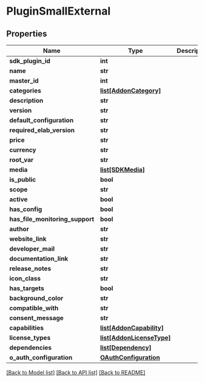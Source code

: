 # PluginSmallExternal

## Properties
Name | Type | Description | Notes
------------ | ------------- | ------------- | -------------
**sdk_plugin_id** | **int** |  | [optional] 
**name** | **str** |  | [optional] 
**master_id** | **int** |  | [optional] 
**categories** | [**list[AddonCategory]**](AddonCategory.md) |  | [optional] 
**description** | **str** |  | [optional] 
**version** | **str** |  | [optional] 
**default_configuration** | **str** |  | [optional] 
**required_elab_version** | **str** |  | [optional] 
**price** | **str** |  | [optional] 
**currency** | **str** |  | [optional] 
**root_var** | **str** |  | [optional] 
**media** | [**list[SDKMedia]**](SDKMedia.md) |  | [optional] 
**is_public** | **bool** |  | [optional] 
**scope** | **str** |  | [optional] 
**active** | **bool** |  | [optional] 
**has_config** | **bool** |  | [optional] 
**has_file_monitoring_support** | **bool** |  | [optional] 
**author** | **str** |  | [optional] 
**website_link** | **str** |  | [optional] 
**developer_mail** | **str** |  | [optional] 
**documentation_link** | **str** |  | [optional] 
**release_notes** | **str** |  | [optional] 
**icon_class** | **str** |  | [optional] 
**has_targets** | **bool** |  | [optional] 
**background_color** | **str** |  | [optional] 
**compatible_with** | **str** |  | [optional] 
**consent_message** | **str** |  | [optional] 
**capabilities** | [**list[AddonCapability]**](AddonCapability.md) |  | [optional] 
**license_types** | [**list[AddonLicenseType]**](AddonLicenseType.md) |  | [optional] 
**dependencies** | [**list[Dependency]**](Dependency.md) |  | [optional] 
**o_auth_configuration** | [**OAuthConfiguration**](OAuthConfiguration.md) |  | [optional] 

[[Back to Model list]](../README.md#documentation-for-models) [[Back to API list]](../README.md#documentation-for-api-endpoints) [[Back to README]](../README.md)


